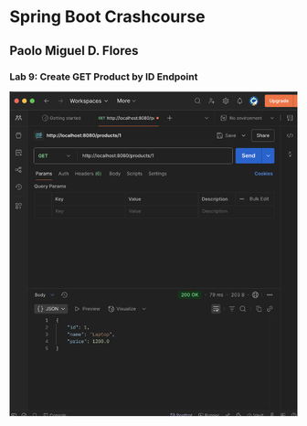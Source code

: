 # Spring Boot Crashcourse
## Paolo Miguel D. Flores
### Lab 9: Create GET Product by ID Endpoint

![Lab9Screenshot](/session2/Lab%209/Lab9.png)
